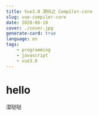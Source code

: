 ```yaml
---
title: Vue3.0 源码之 Compiler-core
slug: vue-compiler-core
date: 2020-06-18
cover: ./cover.jpg
generate-card: true
language: en
tags: 
    - programming
    - javascript
    - vue3.0
---
```


# hello

湿哒哒

